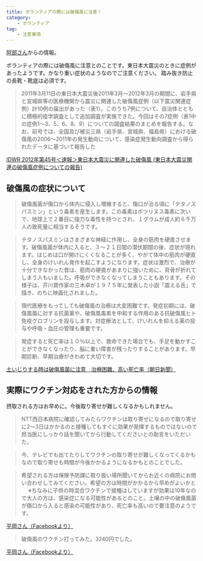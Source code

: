 ```yaml
---
title: ボランティアの際には破傷風に注意！
category: 
    - ボランティア
tag:
    - 注意事項
---
```

[阿部さん](https://www.facebook.com/brightflavor/posts/2136257409778354)からの情報。

ボランティアの際には破傷風に注意とのことです。東日本大震災のときに症例があったようです。かなり重い症状のようなのでご注意ください。
踏み抜き防止の長靴・靴底は必須です。

> 2011年3月11日の東日本大震災後2011年3月～2012年3月の期間に、岩手県と宮城県等の医療機関から震災に関連した破傷風症例（以下震災関連症例）計10例の届出があった（表1）。このうち7例について、自治体とともに積極的疫学調査として追加調査が実施できた。今回はその7症例（表1中の症例1～3、5、6、8、9）についての調査結果のまとめを報告する。なお、前号では、全国及び被災三県（岩手県、宮城県、福島県）における破傷風の2006～2011年の発生動向について、感染症発生動向調査から得られたデータに基づいて報告した

[IDWR 2012年第45号＜速報＞東日本大震災に関連した破傷風 (東日本大震災関連の破傷風症例についての報告)](https://www.niid.go.jp/niid/ja/tetanis-m/tetanis-idwrs/2949-idwrs-1245.html)


## 破傷風の症状について

> 破傷風菌が傷口から体内に侵入し増殖すると、傷口が治る頃に「テタノスパスミン」という毒素を産生します。この毒素はボツリヌス毒素に次いで、地球上で２番目に強力な毒性を持つとされ、１グラムが成人約６千万人の致死量に相当するそうです。

> テタノスパスミンはさまざまな神経に作用し、全身の筋肉を硬直させます。破傷風菌が体内に入ると、３～２１日間の潜伏期間の後、症状が現れます。はじめは口が開けにくくなることが多く、やがて体中の筋肉が硬直し、全身のけいれん発作を起こすようになります。症状は激烈で、治療が十分できなかった昔は、筋肉の硬直があまりに強いために、背骨が折れてしまう人もいました。呼吸ができなくなってしまうこともあります。その様子は、芥川賞作家の三木卓が１９７５年に発表した小説「震える舌」で描き、のちに映画化されました。

> 現代医療をもってしても破傷風の治療は大変困難です。発症初期には、破傷風菌に対する抗菌薬や、破傷風毒素を中和する作用のある抗破傷風ヒト免疫グロブリンを投与します。対症療法として、けいれんを抑える薬の投与や呼吸・血圧の管理も重要です。

> 発症すると死亡率は１０％以上で、救命できた場合でも、手足を動かすことができなくなったり、脳に重い障害が残ったりすることがあります。早期診断、早期治療がきわめて大切です。

[土いじりする時は破傷風菌に注意　治療困難、高い死亡率（朝日新聞）](https://www.asahi.com/articles/ASL5R52YSL5RUBQU00Q.html)


## 実際にワクチン対応をされた方からの情報

摂取される方はお早めに。今後取り寄せが難しくなるかもしれません。
> NTT西日本病院に確認してみたらワクチンは取り寄せになるので取り寄せに2〜3日はかかるのと接種してもすぐに効果が発揮するものではないので担当医にしっかり話を聞いてから行動してくださいとの助言をいただいた。

> 今、テレビでも出てたりしてワクチンの取り寄せが難しくなってくるかもなので取り寄せも時間が今後かかるようになるかもとのことでした。

> 希望される方は保険予防課に取り扱い場所聞いてからお近くの病院にお問い合わせしてみてください。希望の方は時間がかかるから早めがよいかと
　
> ※ちなみに子供の時混合ワクチンで接種はしていますが効果は10年なので大人の方は、感染症になる可能性があるとのこと。土壌の中の破傷風菌が傷口から入ると感染の可能性があり、死亡率も高いので要注意のようです。

[平岡さん（Facebookより）](https://www.facebook.com/hiroaki.hiraoka.7/posts/1750839794993032)

> 破傷風のワクチン打ってみた。3240円でした。

[平岡さん（Facebookより）](https://www.facebook.com/photo.php?fbid=1751115221632156&set=a.106305776113117.9134.100002010855892&type=3&theater)
